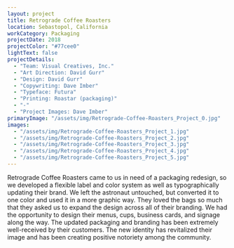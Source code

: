 ```yaml
---
layout: project
title: Retrograde Coffee Roasters
location: Sebastopol, California
workCategory: Packaging
projectDate: 2018
projectColor: "#77cee0"
lightText: false
projectDetails:
  - "Team: Visual Creatives, Inc."
  - "Art Direction: David Gurr"
  - "Design: David Gurr"
  - "Copywriting: Dave Imber"
  - "Typeface: Futura"
  - "Printing: Roastar (packaging)"
  - "-"
  - "Project Images: Dave Imber"
primaryImage: "/assets/img/Retrograde-Coffee-Roasters_Project_0.jpg"
images:
  - "/assets/img/Retrograde-Coffee-Roasters_Project_1.jpg"
  - "/assets/img/Retrograde-Coffee-Roasters_Project_2.jpg"
  - "/assets/img/Retrograde-Coffee-Roasters_Project_3.jpg"
  - "/assets/img/Retrograde-Coffee-Roasters_Project_4.jpg"
  - "/assets/img/Retrograde-Coffee-Roasters_Project_5.jpg"
---
```

Retrograde Coffee Roasters came to us in need of a packaging redesign, so we developed a flexible label and color system as well as typographically updating their brand. We left the astronaut untouched, but converted it to one color and used it in a more graphic way. They loved the bags so much that they asked us to expand the design across all of their branding. We had the opportunity to design their menus, cups, business cards, and signage along the way. The updated packaging and branding has been extremely well-received by their customers. The new identity has revitalized their image and has been creating positive notoriety among the community.
